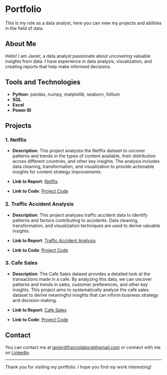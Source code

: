 # Portfolio

This is my role as a data analyst, here you can view my projects and abilities in the field of data.

## About Me

Hello! I am Javier, a data analyst passionate about uncovering valuable insights from data. I have experience in data analysis, visualization, and creating reports that help make informed decisions.

## Tools and Technologies

- **Python**: pandas, numpy, matplotlib, seaborn, follium
- **SQL**
- **Excel**
- **Power BI**

## Projects

### 1. Netflix

- **Description**: This project analyzes the Netflix dataset to uncover patterns and trends in the types of content available, their distribution across different countries, and other key insights. The analysis includes data cleaning, transformation, and visualization to provide actionable insights for content strategy improvements.

- **Link to Report**: [Netflix](https://github.com/javaBD/Portfolio/blob/main/projects/python/Netflix/README.md)
- **Link to Code**: [Project Code](https://github.com/javaBD/Portfolio/blob/main/projects/python/Netflix/Netflix.ipynb)

### 2. Traffic Accident Analysis

- **Description**: This project analyzes traffic accident data to identify patterns and factors contributing to accidents. Data cleaning, transformation, and visualization techniques are used to derive valuable insights.
  
- **Link to Report**: [Traffic Accident Analysis](https://github.com/javaBD/Portfolio/blob/main/projects/python/traffic_accidents/README.md)
- **Link to Code**: [Project Code](https://github.com/javaBD/Portfolio/blob/main/projects/python/traffic_accidents/traffic_accidents.ipynb)

### 3. Cafe Sales

- **Description**: The Cafe Sales dataset provides a detailed look at the transactions made in a cafe. By analyzing this data, we can uncover patterns and trends in sales, customer preferences, and other key insights. This project aims to systematically analyze the cafe sales dataset to derive meaningful insights that can inform business strategy and decision-making.

- **Link to Report**: [Cafe Sales](https://github.com/javaBD/Portfolio/blob/main/projects/python/Cafe_Sales/README.md)
- **Link to Code**: [Project Code](https://github.com/javaBD/Portfolio/blob/main/projects/python/Cafe_Sales/cafe_sales.ipynb)

  
## Contact

You can contact me at <javierdifrancolaboral@gmail.com> or connect with me on [LinkedIn](https://www.linkedin.com/in/javier-di-franco-940202342/).

---

Thank you for visiting my portfolio. I hope you find my work interesting!

